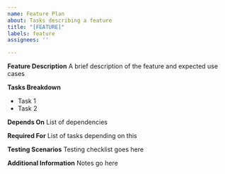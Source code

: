 ```yaml
---
name: Feature Plan
about: Tasks describing a feature
title: "[FEATURE]"
labels: feature
assignees: ''

---
```


**Feature Description**
A brief description of the feature and expected use cases

**Tasks Breakdown**
 - Task 1
 - Task 2

**Depends On**
List of dependencies

**Required For**
List of tasks depending on this

**Testing Scenarios**
Testing checklist goes here

**Additional Information**
Notes go here
